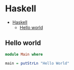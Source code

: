# Haskell

<!--ts-->
* [Haskell](hasekll.md#haskell)
   * [Hello world](hasekll.md#hello-world)

<!-- Added by: runner, at: Thu Jul 29 11:10:20 UTC 2021 -->

<!--te-->

## Hello world
```haskell
module Main where

main = putStrLn "Hello World"
```
